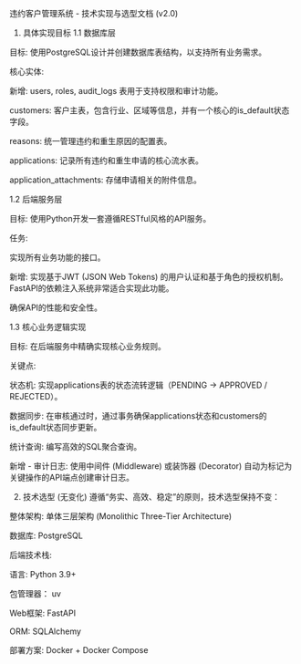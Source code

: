 违约客户管理系统 - 技术实现与选型文档 (v2.0)
1. 具体实现目标
1.1 数据库层

目标: 使用PostgreSQL设计并创建数据库表结构，以支持所有业务需求。

核心实体:

新增: users, roles, audit_logs 表用于支持权限和审计功能。

customers: 客户主表，包含行业、区域等信息，并有一个核心的is_default状态字段。

reasons: 统一管理违约和重生原因的配置表。

applications: 记录所有违约和重生申请的核心流水表。

application_attachments: 存储申请相关的附件信息。

1.2 后端服务层

目标: 使用Python开发一套遵循RESTful风格的API服务。

任务:

实现所有业务功能的接口。

新增: 实现基于JWT (JSON Web Tokens) 的用户认证和基于角色的授权机制。FastAPI的依赖注入系统非常适合实现此功能。

确保API的性能和安全性。

1.3 核心业务逻辑实现

目标: 在后端服务中精确实现核心业务规则。

关键点:

状态机: 实现applications表的状态流转逻辑（PENDING -> APPROVED / REJECTED）。

数据同步: 在审核通过时，通过事务确保applications状态和customers的is_default状态同步更新。

统计查询: 编写高效的SQL聚合查询。

新增 - 审计日志: 使用中间件 (Middleware) 或装饰器 (Decorator) 自动为标记为关键操作的API端点创建审计日志。

2. 技术选型 (无变化)
遵循“务实、高效、稳定”的原则，技术选型保持不变：

整体架构: 单体三层架构 (Monolithic Three-Tier Architecture)

数据库: PostgreSQL

后端技术栈:

语言: Python 3.9+

包管理器： uv

Web框架: FastAPI

ORM: SQLAlchemy

部署方案: Docker + Docker Compose
